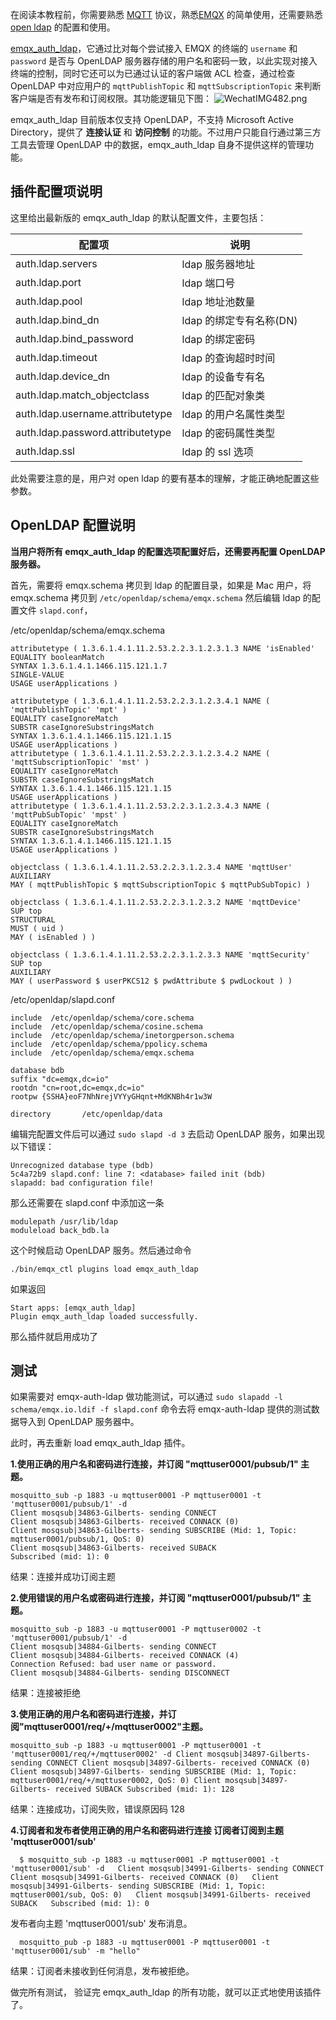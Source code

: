 在阅读本教程前，你需要熟悉 [MQTT](https://docs.oasis-open.org/mqtt/mqtt/v3.1.1/os/mqtt-v3.1.1-os.html) 协议，熟悉[EMQX](https://github.com/emqx/emqx) 的简单使用，还需要熟悉 [open ldap](https://www.openldap.org/) 的配置和使用。

[emqx_auth_ldap](https://github.com/emqx/emqx-auth-ldap/)，它通过比对每个尝试接入 EMQX 的终端的 `username` 和 `password` 是否与 OpenLDAP 服务器存储的用户名和密码一致，以此实现对接入终端的控制，同时它还可以为已通过认证的客户端做 ACL 检查，通过检查 OpenLDAP 中对应用户的 `mqttPublishTopic` 和 `mqttSubscriptionTopic` 来判断客户端是否有发布和订阅权限。其功能逻辑见下图：
![WechatIMG482.png](https://static.emqx.net/images/a0abaff3eb24e17c7017a11b85c87898.png)



emqx_auth_ldap 目前版本仅支持 OpenLDAP，不支持 Microsoft Active Directory，提供了 **连接认证** 和 **访问控制** 的功能。不过用户只能自行通过第三方工具去管理 OpenLDAP 中的数据，emqx_auth_ldap 自身不提供这样的管理功能。

## 插件配置项说明

这里给出最新版的 emqx_auth_ldap 的默认配置文件，主要包括：

| 配置项                           | 说明                    |
| -------------------------------- | ----------------------- |
| auth.ldap.servers                | ldap 服务器地址         |
| auth.ldap.port                   | ldap 端口号             |
| auth.ldap.pool                   | ldap 地址池数量         |
| auth.ldap.bind_dn                | ldap 的绑定专有名称(DN) |
| auth.ldap.bind_password          | ldap 的绑定密码         |
| auth.ldap.timeout                | ldap 的查询超时时间     |
| auth.ldap.device_dn              | ldap 的设备专有名       |
| auth.ldap.match_objectclass      | ldap 的匹配对象类       |
| auth.ldap.username.attributetype | ldap 的用户名属性类型   |
| auth.ldap.password.attributetype | ldap 的密码属性类型     |
| auth.ldap.ssl                    | ldap 的 ssl  选项       |

此处需要注意的是，用户对 open ldap 的要有基本的理解，才能正确地配置这些参数。

## OpenLDAP 配置说明

**当用户将所有 emqx_auth_ldap 的配置选项配置好后，还需要再配置 OpenLDAP 服务器。**

首先，需要将 emqx.schema 拷贝到 ldap 的配置目录，如果是 Mac 用户，将 emqx.schema 拷贝到 `/etc/openldap/schema/emqx.schema` 然后编辑 ldap 的配置文件 `slapd.conf`，

/etc/openldap/schema/emqx.schema

```
attributetype ( 1.3.6.1.4.1.11.2.53.2.2.3.1.2.3.1.3 NAME 'isEnabled'
EQUALITY booleanMatch
SYNTAX 1.3.6.1.4.1.1466.115.121.1.7
SINGLE-VALUE
USAGE userApplications )

attributetype ( 1.3.6.1.4.1.11.2.53.2.2.3.1.2.3.4.1 NAME ( 'mqttPublishTopic' 'mpt' )
EQUALITY caseIgnoreMatch
SUBSTR caseIgnoreSubstringsMatch
SYNTAX 1.3.6.1.4.1.1466.115.121.1.15
USAGE userApplications )
attributetype ( 1.3.6.1.4.1.11.2.53.2.2.3.1.2.3.4.2 NAME ( 'mqttSubscriptionTopic' 'mst' )
EQUALITY caseIgnoreMatch
SUBSTR caseIgnoreSubstringsMatch
SYNTAX 1.3.6.1.4.1.1466.115.121.1.15
USAGE userApplications )
attributetype ( 1.3.6.1.4.1.11.2.53.2.2.3.1.2.3.4.3 NAME ( 'mqttPubSubTopic' 'mpst' )
EQUALITY caseIgnoreMatch
SUBSTR caseIgnoreSubstringsMatch
SYNTAX 1.3.6.1.4.1.1466.115.121.1.15
USAGE userApplications )

objectclass ( 1.3.6.1.4.1.11.2.53.2.2.3.1.2.3.4 NAME 'mqttUser'
AUXILIARY
MAY ( mqttPublishTopic $ mqttSubscriptionTopic $ mqttPubSubTopic) )

objectclass ( 1.3.6.1.4.1.11.2.53.2.2.3.1.2.3.2 NAME 'mqttDevice'
SUP top
STRUCTURAL
MUST ( uid )
MAY ( isEnabled ) )

objectclass ( 1.3.6.1.4.1.11.2.53.2.2.3.1.2.3.3 NAME 'mqttSecurity'
SUP top
AUXILIARY
MAY ( userPassword $ userPKCS12 $ pwdAttribute $ pwdLockout ) )
```

/etc/openldap/slapd.conf

```
include  /etc/openldap/schema/core.schema
include  /etc/openldap/schema/cosine.schema
include  /etc/openldap/schema/inetorgperson.schema
include  /etc/openldap/schema/ppolicy.schema
include  /etc/openldap/schema/emqx.schema

database bdb
suffix "dc=emqx,dc=io"
rootdn "cn=root,dc=emqx,dc=io"
rootpw {SSHA}eoF7NhNrejVYYyGHqnt+MdKNBh4r1w3W

directory       /etc/openldap/data
```

编辑完配置文件后可以通过 `sudo slapd -d 3` 去启动 OpenLDAP 服务，如果出现以下错误：

```
Unrecognized database type (bdb)
5c4a72b9 slapd.conf: line 7: <database> failed init (bdb)
slapadd: bad configuration file!
```

那么还需要在 slapd.conf 中添加这一条

```
modulepath /usr/lib/ldap
moduleload back_bdb.la
```

这个时候启动 OpenLDAP 服务。然后通过命令

```
./bin/emqx_ctl plugins load emqx_auth_ldap
```

如果返回

```
Start apps: [emqx_auth_ldap]
Plugin emqx_auth_ldap loaded successfully.
```

那么插件就启用成功了

## 测试

如果需要对 emqx-auth-ldap 做功能测试，可以通过 `sudo slapadd -l schema/emqx.io.ldif -f slapd.conf` 命令去将 emqx-auth-ldap 提供的测试数据导入到 OpenLDAP 服务器中。

此时，再去重新 load emqx_auth_ldap 插件。



**1.使用正确的用户名和密码进行连接，并订阅 "mqttuser0001/pubsub/1" 主题。**

```
mosquitto_sub -p 1883 -u mqttuser0001 -P mqttuser0001 -t 'mqttuser0001/pubsub/1' -d
Client mosqsub|34863-Gilberts- sending CONNECT
Client mosqsub|34863-Gilberts- received CONNACK (0)
Client mosqsub|34863-Gilberts- sending SUBSCRIBE (Mid: 1, Topic: mqttuser0001/pubsub/1, QoS: 0)
Client mosqsub|34863-Gilberts- received SUBACK
Subscribed (mid: 1): 0
```

结果：连接并成功订阅主题



**2.使用错误的用户名或密码进行连接，并订阅 "mqttuser0001/pubsub/1" 主题。**

```
mosquitto_sub -p 1883 -u mqttuser0001 -P mqttuser0002 -t 'mqttuser0001/pubsub/1' -d
Client mosqsub|34884-Gilberts- sending CONNECT
Client mosqsub|34884-Gilberts- received CONNACK (4)
Connection Refused: bad user name or password.
Client mosqsub|34884-Gilberts- sending DISCONNECT
```

结果：连接被拒绝



**3.使用正确的用户名和密码进行连接，并订阅"mqttuser0001/req/+/mqttuser0002"主题。**

```
mosquitto_sub -p 1883 -u mqttuser0001 -P mqttuser0001 -t 'mqttuser0001/req/+/mqttuser0002' -d Client mosqsub|34897-Gilberts- sending CONNECT Client mosqsub|34897-Gilberts- received CONNACK (0) Client mosqsub|34897-Gilberts- sending SUBSCRIBE (Mid: 1, Topic: mqttuser0001/req/+/mqttuser0002, QoS: 0) Client mosqsub|34897-Gilberts- received SUBACK Subscribed (mid: 1): 128 
```

结果：连接成功，订阅失败，错误原因码 128



**4.订阅者和发布者使用正确的用户名和密码进行连接 订阅者订阅到主题 'mqttuser0001/sub'**

```
  $ mosquitto_sub -p 1883 -u mqttuser0001 -P mqttuser0001 -t 'mqttuser0001/sub' -d   Client mosqsub|34991-Gilberts- sending CONNECT   Client mosqsub|34991-Gilberts- received CONNACK (0)   Client mosqsub|34991-Gilberts- sending SUBSCRIBE (Mid: 1, Topic: mqttuser0001/sub, QoS: 0)   Client mosqsub|34991-Gilberts- received SUBACK   Subscribed (mid: 1): 0 
```

  发布者向主题 'mqttuser0001/sub' 发布消息。

```
  mosquitto_pub -p 1883 -u mqttuser0001 -P mqttuser0001 -t 'mqttuser0001/sub' -m "hello" 
```

结果：订阅者未接收到任何消息，发布被拒绝。

做完所有测试， 验证完 emqx_auth_ldap 的所有功能，就可以正式地使用该插件了。
